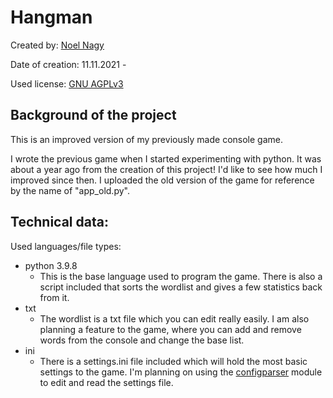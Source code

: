 # Hangman
Created by: [Noel Nagy](https://github.com/nagynooel "Noel's Github page")

Date of creation: 11.11.2021 - 

Used license: [GNU AGPLv3](https://www.gnu.org/licenses/agpl-3.0.en.html "GNU AGPLv3 License")
## Background of the project
This is an improved version of my previously made console game.

I wrote the previous game when I started experimenting with python. It was about a year ago from the creation of this project! I'd like to see how much I improved since then. I uploaded the old version of the game for reference by the name of "app_old.py".

## Technical data:
Used languages/file types:
* python 3.9.8
   * This is the base language used to program the game. There is also a script included that sorts the wordlist and gives a few statistics back from it.
* txt
   * The wordlist is a txt file which you can edit really easily. I am also planning a feature to the game, where you can add and remove words from the console and change the base list.
* ini
   * There is a settings.ini file included which will hold the most basic settings to the game. I'm planning on using the [configparser](https://docs.python.org/3/library/configparser.html "Configparser documentation") module to edit and read the settings file.
